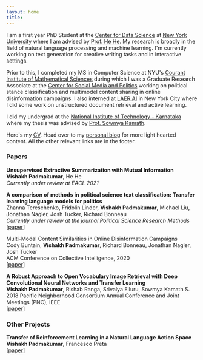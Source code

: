 ```yaml
---
layout: home
title: 
---
```

I am a first year PhD Student at the [Center for Data Science](https://cds.nyu.edu/) at [New York University](https://www.nyu.edu/) where I am advised by [Prof. He He](https://hhexiy.github.io/). My research is broadly in the field of natural language processing and machine learning. I'm currently working on text generation for creative writing tasks and in interactive settings. 

Prior to this, I completed my MS in Computer Science at NYU's [Courant Institute of Mathematical Sciences](https://cims.nyu.edu/) during which I was a Graduate Research Associate at the [Center for Social Media and Politics](https://csmapnyu.org/) working on political stance classification and multimodel content sharing in online disinformation campaigns. I also interned at [LAER.AI](http://laer.ai/) in New York City where I did some work on unstructured document retrieval and active learning. 

I did my undergrad at the [National Institute of Technology - Karnataka](https://www.nitk.ac.in/) where my thesis was advised by [Prof. Sowmya Kamath](https://infotech.nitk.ac.in/faculty/sowmya-kamath-s).

Here's my [CV](./assets/img/cv.pdf). Head over to my [personal blog](https://paddyspen.wordpress.com/) for more light hearted content. All the other relevant links are in the footer. 

### Papers

**Unsupervised Extractive Summarization with Mutual Information** <br/>
**Vishakh Padmakumar**, He He  <br/>
*Currently under review at EACL 2021*  <br/>

**A comparison of methods in political science text classification: Transfer learning language models for politics**  <br/>
Zhanna Tereschenko, Fridolin Linder, **Vishakh Padmakumar**, Michael Liu, Jonathan Nagler, Josh Tucker, Richard Bonneau  <br/>
*Currently under review at the journal Political Science Research Methods*  <br/>
\[[paper](https://papers.ssrn.com/sol3/papers.cfm?abstract_id=3724644)\]  <br/>

Multi-Modal Content Similarities in Online Disinformation Campaigns  <br/>
Cody Buntain, **Vishakh Padmakumar**, Richard Bonneau, Jonathan Nagler, Josh Tucker  <br/>
ACM Conference on Collective Intelligence, 2020  <br/>
\[[paper](http://brandlane.dk/ci/2020/wa_files/68%20artificial%20dissimilarity.%20multi-modal%20content%20similarities%20in%20online%20campaigns.pdf)\]  <br/>

**A Robust Approach to Open Vocabulary Image Retrieval with Deep Convolutional Neural Networks and Transfer Learning**  <br/>
**Vishakh Padmakumar**, Rishab Ranga, Srivalya Elluru, Sowmya Kamath S.  <br/>
2018 Pacific Neighborhood Consortium Annual Conference and Joint Meetings (PNC), IEEE  <br/>
\[[paper](https://ieeexplore.ieee.org/document/8579473)\]  <br/>

### Other Projects 

**Transfer of Reinforcement Learning in a Natural Language Action Space**  <br/>
**Vishakh Padmakumar**, Francesco Preta  <br/>
\[[paper](https://drive.google.com/file/d/0B3oSiqIGgDjMRUVaVF9Gclk3Z2wwWUp4TGFxODhiZzYwWE1B/view?usp=sharing)\]  <br/>
